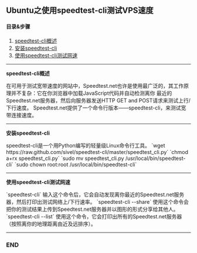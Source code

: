 ## Ubuntu之使用speedtest-cli测试VPS速度
#### 目录&步骤
1. [speedtest-cli概述](#1)  
2. [安装speedtest-cli](#2)  
3. [使用speedtest-cli测试网速](#3)  

---
<p id = "1"><b>speedtest-cli概述</b></p>
在可用于测试宽带速度的网站中，Speedtest.net也许是使用最广泛的，其工作原理并不复杂：它在你浏览器中加载JavaScript代码并自动检测离你
最近的Speedtest.net服务器，然后向服务器发送HTTP GET and POST请求来测试上行/下行速度。  
Speedtest.net提供了一个命令行版本——speedtest-cli，来测试宽带连接速度。  

---
<p id = "2"><b>安装speedtest-cli</b></p>
speedtest-cli是一个用Python编写的轻量级Linux命令行工具。  
`wget https://raw.github.com/sivel/speedtest-cli/master/speedtest_cli.py`  
`chmod a+rx speedtest_cli.py`  
`sudo mv speedtest_cli.py /usr/local/bin/speedtest-cli`  
`sudo chown root:root /usr/local/bin/speedtest-cli`  

---
<p id = "3"><b>使用speedtest-cli测试网速</b></p>
`speedtest-cli`  
输入这个命令后，它会自动发现离你最近的Speedtest.net服务器，然后打印出测试网络上/下行速率。  
`speedtest-cli --share`  
使用这个命令会把你的测试结果上传到Speedtest.net服务器并以图形的形式分享给其他人。  
`speedtest-cli --list`  
使用这个命令，它会打印出所有的Speedtest.net服务器（按照离你的地理距离由近及远排序）。  

---
### END
